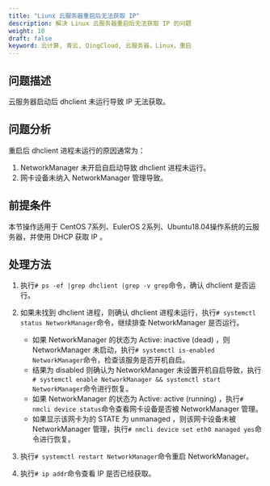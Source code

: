 ```yaml
---
title: "Liunx 云服务器重启后无法获取 IP"
description: 解决 Linux 云服务器重启后无法获取 IP 的问题
weight: 10
draft: false
keyword: 云计算, 青云, QingCloud, 云服务器，Linux，重启
---
```


## 问题描述

云服务器启动后 dhclient 未运行导致 IP 无法获取。

## 问题分析

重启后 dhclient 进程未运行的原因通常为：

1. NetworkManager 未开启自启动导致 dhclient 进程未运行。
2. 网卡设备未纳入 NetworkManager 管理导致。

## 前提条件

本节操作适用于 CentOS 7系列、EulerOS 2系列、Ubuntu18.04操作系统的云服务器，并使用 DHCP 获取 IP 。

## 处理方法

1. 执行`# ps -ef |grep dhclient |grep -v grep`命令，确认 dhclient 是否运行。
2. 如果未找到 dhclient 进程，则确认 dhclient 进程未运行，执行`# systemctl status NetworkManager`命令，继续排查 NetworkManager 是否运行。
   - 如果 NetworkManager 的状态为 Active: inactive (dead) ，则 NetworkManager 未启动，执行`# systemctl is-enabled NetworkManager`命令，检查该服务是否开机自启。
   - 结果为 disabled 则确认为 NetworkManager 未设置开机自启导致，执行`# systemctl enable NetworkManager && systemctl start NetworkManager`命令进行恢复。
   - 如果 NetworkManager 的状态为 Active: active (running) ，执行`# nmcli device status`命令查看网卡设备是否被 NetworkManager 管理。
   - 如果显示该网卡为的 STATE 为 unmanaged ，则该网卡设备未被 NetworkManager 管理，执行`# nmcli device set eth0 managed yes`命令进行恢复。

3. 执行`# systemctl restart NetworkManager`命令重启 NetworkManager。
4. 执行`# ip addr`命令查看 IP 是否已经获取。